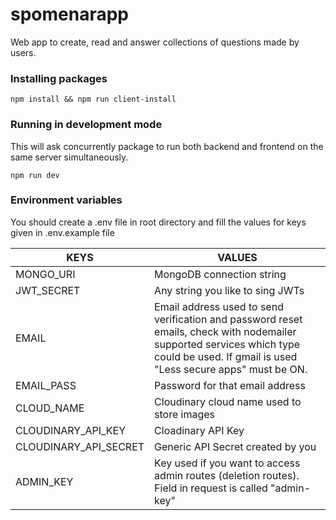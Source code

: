 # spomenarapp
Web app to create, read and answer collections of questions made by users.

### Installing packages

``` npm install && npm run client-install ```

### Running in development mode

This will ask concurrently package to run both backend and frontend on the same server simultaneously.

``` npm run dev ```

###  Environment variables

You should create a .env file in root directory and fill the values for keys given in .env.example file

KEYS | VALUES
---- | ------
MONGO_URI | MongoDB connection string
JWT_SECRET | Any string you like to sing JWTs
EMAIL | Email address used to send verification and password reset emails, check with nodemailer supported services which type could be used. If gmail is used "Less secure apps" must be ON.
EMAIL_PASS | Password for that email address
CLOUD_NAME | Cloudinary cloud name used to store images
CLOUDINARY_API_KEY | Cloadinary API Key 
CLOUDINARY_API_SECRET | Generic API Secret created by you
ADMIN_KEY | Key used if you want to access admin routes (deletion routes). Field in request is called "admin-key"
